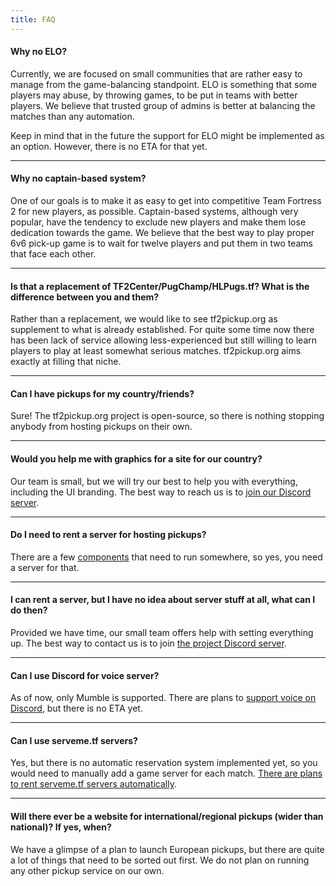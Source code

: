 ```yaml
---
title: FAQ
---
```


#### Why no ELO?

Currently, we are focused on small communities that are rather easy to manage from the game-balancing standpoint.
ELO is something that some players may abuse, by throwing games, to be put in teams with better players.
We believe that trusted group of admins is better at balancing the matches than any automation.

Keep in mind that in the future the support for ELO might be implemented as an option. However, there is no ETA for that yet.

---

#### Why no captain-based system?

One of our goals is to make it as easy to get into competitive Team Fortress 2 for new players, as possible.
Captain-based systems, although very popular, have the tendency to exclude new players and make them lose dedication
towards the game. We believe that the best way to play proper 6v6 pick-up game is to wait for twelve
players and put them in two teams that face each other.

---

#### Is that a replacement of TF2Center/PugChamp/HLPugs.tf? What is the difference between you and them?

Rather than a replacement, we would like to see tf2pickup.org as supplement to what is already established.
For quite some time now there has been lack of service allowing less-experienced but still willing to learn players to play
at least somewhat serious matches. tf2pickup.org aims exactly at filling that niche.

---

#### Can I have pickups for my country/friends?

Sure! The tf2pickup.org project is open-source, so there is nothing stopping anybody from hosting pickups on their own.

---

#### Would you help me with graphics for a site for our country?

Our team is small, but we will try our best to help you with everything, including the UI branding. The best way to reach us is to [join our Discord server](https://discord.gg/5w6WF7xFZp).

---

#### Do I need to rent a server for hosting pickups?

There are a few [components](./components) that need to run somewhere, so yes, you need a server for that.

---

#### I can rent a server, but I have no idea about server stuff at all, what can I do then?

Provided we have time, our small team offers help with setting everything up. The best way to contact us is
to join [the project Discord server](https://discord.gg/5w6WF7xFZp).

---

#### Can I use Discord for voice server?

As of now, only Mumble is supported. There are plans to [support voice on Discord](https://w.supra.tf/b/xYYTewYR5RcvfHBZ8/tf2pickup-pl/vBANztBiqsLh6zuTz), but there is no ETA yet.

---

#### Can I use serveme.tf servers?

Yes, but there is no automatic reservation system implemented yet, so you would need to manually add a game server for each match.
[There are plans to rent serveme.tf servers automatically](https://w.supra.tf/b/xYYTewYR5RcvfHBZ8/tf2pickup-pl/KJNnPPxzEf3jxEp5s).

---

#### Will there ever be a website for international/regional pickups (wider than national)? If yes, when?

We have a glimpse of a plan to launch European pickups, but there are quite a lot of things that need to be sorted out first.
We do not plan on running any other pickup service on our own.
